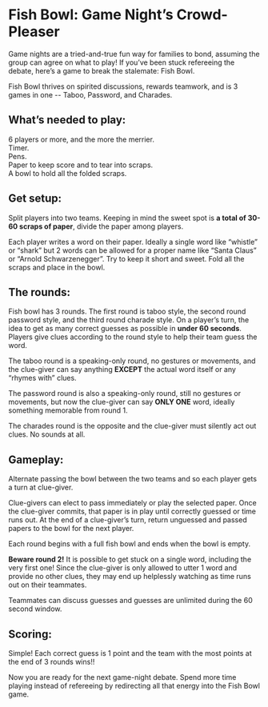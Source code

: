 # Fish Bowl: Game Night’s Crowd-Pleaser

Game nights are a tried-and-true fun way for families to bond, assuming the group can agree on what to play!  If you’ve been stuck refereeing the debate, here’s a game to break the stalemate: Fish Bowl.

Fish Bowl thrives on spirited discussions, rewards teamwork, and is 3 games in one -- Taboo, Password, and Charades.

## What’s needed to play:

6 players or more, and the more the merrier.  
Timer.  
Pens.  
Paper to keep score and to tear into scraps.  
A bowl to hold all the folded scraps.

## Get setup:

Split players into two teams. Keeping in mind the sweet spot is **a total of 30-60 scraps of paper**, divide the paper among players.

Each player writes a word on their paper. Ideally a single word like “whistle” or “shark” but 2 words can be allowed for a proper name like “Santa Claus” or “Arnold Schwarzenegger”.  Try to keep it short and sweet. Fold all the scraps and place in the bowl.

## The rounds:

Fish bowl has 3 rounds. The first round is taboo style, the second round password style, and the third round charade style. On a player’s turn, the idea to get as many correct guesses as possible in **under 60 seconds**. Players give clues according to the round style to help their team guess the word.

The taboo round is a speaking-only round, no gestures or movements, and the clue-giver can say anything **EXCEPT** the actual word itself or any “rhymes with” clues.

The password round is also a speaking-only round, still no gestures or movements, but now the clue-giver can say **ONLY ONE** word, ideally something memorable from round 1.

The charades round is the opposite and the clue-giver must silently act out clues. No sounds at all.

## Gameplay:

Alternate passing the bowl between the two teams and so each player gets a turn at clue-giver.

Clue-givers can elect to pass immediately or play the selected paper. Once the clue-giver commits, that paper is in play until correctly guessed or time runs out. At the end of a clue-giver’s turn, return unguessed and passed papers to the bowl for the next player.

Each round begins with a full fish bowl and ends when the bowl is empty.

**Beware round 2!** It is possible to get stuck on a single word, including the very first one! Since the clue-giver is only allowed to utter 1 word and provide no other clues, they may end up helplessly watching as time runs out on their teammates.

Teammates can discuss guesses and guesses are unlimited during the 60 second window.

## Scoring:

Simple! Each correct guess is 1 point and the team with the most points at the end of 3 rounds wins!!

Now you are ready for the next game-night debate. Spend more time playing instead of refereeing by redirecting all that energy into the Fish Bowl game.

